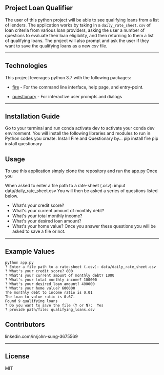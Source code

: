 ## Project Loan Qualifier

The user of this python project will be able to see qualifying loans from a list of lenders. The application works by taking in a `daily_rate_sheet.csv` of loan criteria from various loan providers, asking the user a number of questions to evaluate their loan eligibility, and then returning to them a list of qualifying loans. The project will also prompt and ask the user if they want to save the qualifying loans as a new csv file. 

---

## Technologies

This project leverages python 3.7 with the following packages:

* [fire](https://github.com/google/python-fire) - For the command line interface, help page, and entry-point.

* [questionary](https://github.com/tmbo/questionary) - For interactive user prompts and dialogs

---

## Installation Guide

Go to your terminal and run conda activate dev to activate your conda dev environment.
You will install the following libraries and modules to run in Python codes you create.
Install Fire and Questionary by...
    pip install fire
    pip install questionary
    
## Usage

To use this application simply clone the repository and run the app.py
Once you 

When asked to enter a file path to a rate-sheet (.csv): imput data/daily_rate_sheet.csv
You will then be asked a series of questions listed below.
- What's your credit score?
- What's your current amount of monthly debt?
- What's your total monthly income?
- What's your desired loan amount?
- What's your home value?
Once you answer these questions you will be asked to save a file or not.

---

## Example Values

```
python app.py
? Enter a file path to a rate-sheet (.csv): data/daily_rate_sheet.csv
? What's your credit score? 800
? What's your current amount of monthly debt? 1000
? What's your total monthly income? 100000
? What's your desired loan amount? 400000
? What's your home value? 600000
The monthly debt to income ratio is 0.01
The loan to value ratio is 0.67.
Found 9 qualifying loans
? Do you want to save the file (Y or N):  Yes
? provide path/file: qualifying_loans.csv
```

## Contributors

linkedin.com/in/john-sung-3675569

---

## License

MIT

